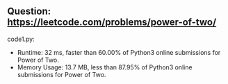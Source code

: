 ## Question: https://leetcode.com/problems/power-of-two/

code1.py:
* Runtime: 32 ms, faster than 60.00% of Python3 online submissions for Power of Two.
* Memory Usage: 13.7 MB, less than 87.95% of Python3 online submissions for Power of Two.
